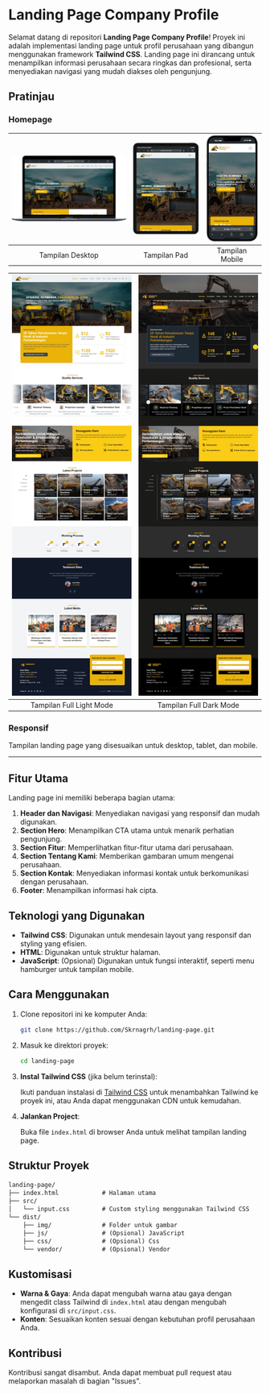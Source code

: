 # Landing Page Company Profile

Selamat datang di repositori **Landing Page Company Profile**! Proyek ini adalah implementasi landing page untuk profil perusahaan yang dibangun menggunakan framework **Tailwind CSS**. Landing page ini dirancang untuk menampilkan informasi perusahaan secara ringkas dan profesional, serta menyediakan navigasi yang mudah diakses oleh pengunjung.

## Pratinjau

### Homepage

| <img src="/dist/img/tampilan/1.png" alt="Desktop" width="100%"> | <img src="/dist/img/tampilan/2.png" alt="Pad" width="100%"> | <img src="/dist/img/tampilan/3.png" alt="Mobile" width="100%"> |
| :-------------------------------------------------------------: | :---------------------------------------------------------: | :------------------------------------------------------------: |
|                        Tampilan Desktop                         |                        Tampilan Pad                         |                        Tampilan Mobile                         |

| <img src="/dist/img/tampilan/4.png" alt="Full" width="100%"> | <img src="/dist/img/tampilan/5.png" alt="Full" width="100%"> |
| :----------------------------------------------------------: | :----------------------------------------------------------: |
|                   Tampilan Full Light Mode                   |                   Tampilan Full Dark Mode                    |

### Responsif

Tampilan landing page yang disesuaikan untuk desktop, tablet, dan mobile.

---

## Fitur Utama

Landing page ini memiliki beberapa bagian utama:

1. **Header dan Navigasi**: Menyediakan navigasi yang responsif dan mudah digunakan.
2. **Section Hero**: Menampilkan CTA utama untuk menarik perhatian pengunjung.
3. **Section Fitur**: Memperlihatkan fitur-fitur utama dari perusahaan.
4. **Section Tentang Kami**: Memberikan gambaran umum mengenai perusahaan.
5. **Section Kontak**: Menyediakan informasi kontak untuk berkomunikasi dengan perusahaan.
6. **Footer**: Menampilkan informasi hak cipta.

## Teknologi yang Digunakan

- **Tailwind CSS**: Digunakan untuk mendesain layout yang responsif dan styling yang efisien.
- **HTML**: Digunakan untuk struktur halaman.
- **JavaScript**: (Opsional) Digunakan untuk fungsi interaktif, seperti menu hamburger untuk tampilan mobile.

## Cara Menggunakan

1. Clone repositori ini ke komputer Anda:

   ```bash
   git clone https://github.com/Skrnagrh/landing-page.git
   ```

2. Masuk ke direktori proyek:

   ```bash
   cd landing-page
   ```

3. **Instal Tailwind CSS** (jika belum terinstal):

   Ikuti panduan instalasi di [Tailwind CSS](https://tailwindcss.com/docs/installation) untuk menambahkan Tailwind ke proyek ini, atau Anda dapat menggunakan CDN untuk kemudahan.

4. **Jalankan Project**:

   Buka file `index.html` di browser Anda untuk melihat tampilan landing page.

## Struktur Proyek

```
landing-page/
├── index.html            # Halaman utama
├── src/
│   └── input.css         # Custom styling menggunakan Tailwind CSS
└── dist/
    ├── img/              # Folder untuk gambar
    ├── js/               # (Opsional) JavaScript
    ├── css/              # (Opsional) Css
    └── vendor/           # (Opsional) Vendor
```

## Kustomisasi

- **Warna & Gaya**: Anda dapat mengubah warna atau gaya dengan mengedit class Tailwind di `index.html` atau dengan mengubah konfigurasi di `src/input.css`.
- **Konten**: Sesuaikan konten sesuai dengan kebutuhan profil perusahaan Anda.

## Kontribusi

Kontribusi sangat disambut. Anda dapat membuat pull request atau melaporkan masalah di bagian "Issues".
